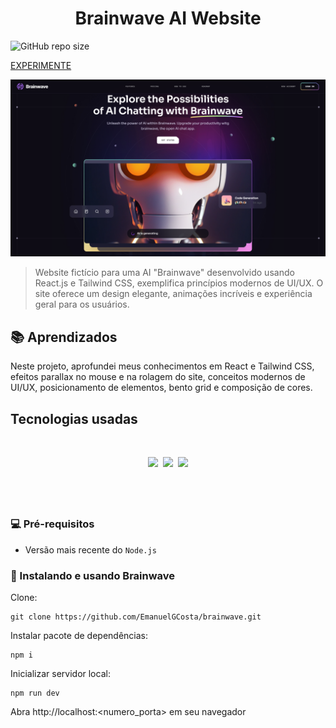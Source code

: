 <h1 align=center>Brainwave AI Website</h1>

![GitHub repo size](https://img.shields.io/github/repo-size/EmanuelGCosta/brainwave?style=for-the-badge)

<a href="https://brainwave-tau-nine.vercel.app/">EXPERIMENTE</a>


<img src="public/hero.png" alt="Exemplo imagem">

> Website fictício para uma AI "Brainwave" desenvolvido usando React.js e Tailwind CSS, exemplifica princípios modernos de UI/UX. O site oferece um design elegante, animações incríveis e experiência geral para os usuários.
> 
## 📚 Aprendizados
Neste projeto, aprofundei meus conhecimentos em React e Tailwind CSS, efeitos parallax no mouse e na rolagem do site, conceitos modernos de UI/UX, posicionamento de elementos, bento grid e composição de cores.

## Tecnologias usadas
&nbsp;
<div align="center">
  <img src="https://img.shields.io/badge/Vue.js-35495E?style=for-the-badge&logo=vue.js&logoColor=4FC08D" />&nbsp;
  <img src="https://img.shields.io/badge/React-20232A?style=for-the-badge&logo=react&logoColor=61DAFB" />&nbsp;
  <img src="https://img.shields.io/badge/Tailwind_CSS-38B2AC?style=for-the-badge&logo=tailwind-css&logoColor=white" />
</div>

&nbsp;
---

### 💻 Pré-requisitos

- Versão mais recente do `Node.js`


### 🚀 Instalando e usando Brainwave

Clone:

```
git clone https://github.com/EmanuelGCosta/brainwave.git
```

Instalar pacote de dependências:
```
npm i
```

Inicializar servidor local:
```
npm run dev
```
Abra http://localhost:<numero_porta> em seu navegador
